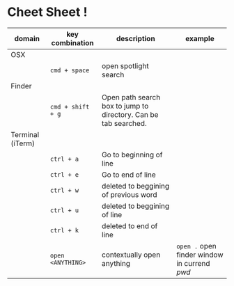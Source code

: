 # Cheet Sheet !

| domain | key combination | description | example |
|--------|-----------------|-------------|---------|
| OSX |  |  | |
| |  `cmd + space` | open spotlight search | |
| Finder | | | |
| | `cmd + shift + g` | Open path search box to jump to directory. Can be tab searched. | |
| Terminal (iTerm) | | | |
| | `ctrl + a` | Go to beginning of line | |
| | `ctrl + e` | Go to end of line | |
| | `ctrl + w` | deleted to beggining of previous word | |
| | `ctrl + u` | deleted to beggining of line | |
| | `ctrl + k` | deleted to end of line | |
| | `open <ANYTHING>` | contextually open anything | `open .` open finder window in currend *pwd* |

